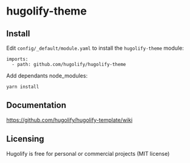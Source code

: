 # hugolify-theme

## Install
Edit `config/_default/module.yaml` to install the `hugolify-theme` module:
```
imports:
  - path: github.com/hugolify/hugolify-theme
```

Add dependants node_modules:
```
yarn install
```

## Documentation
https://github.com/hugolify/hugolify-template/wiki

## Licensing
Hugolify is free for personal or commercial projects (MIT license)
